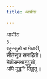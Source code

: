 ```yaml
---
title: आसीस

---
```

आसीस  
३.  
बहुस्सुतो च मेधावी,  
सीलेसुच समाहितो।  
चेतोसमथानुयुत्तो,  
अपि मुद्धनि तिट्ठतु॥  